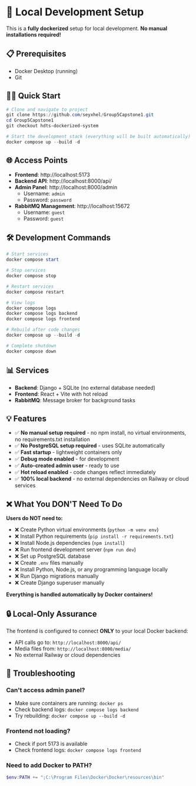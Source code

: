 # 🚀 Local Development Setup

This is a **fully dockerized** setup for local development. **No manual installations required!**

## 📋 Prerequisites

- Docker Desktop (running)
- Git

## 🏃‍♂️ Quick Start

```powershell
# Clone and navigate to project
git clone https://github.com/seyxhel/Group5Capstone1.git
cd Group5Capstone1
git checkout hdts-dockerized-system

# Start the development stack (everything will be built automatically)
docker compose up --build -d
```

## 🌐 Access Points

- **Frontend**: http://localhost:5173
- **Backend API**: http://localhost:8000/api/
- **Admin Panel**: http://localhost:8000/admin
  - Username: `admin`
  - Password: `password`
- **RabbitMQ Management**: http://localhost:15672
  - Username: `guest`
  - Password: `guest`

## 🛠️ Development Commands

```powershell
# Start services
docker compose start

# Stop services  
docker compose stop

# Restart services
docker compose restart

# View logs
docker compose logs
docker compose logs backend
docker compose logs frontend

# Rebuild after code changes
docker compose up --build -d

# Complete shutdown
docker compose down
```

## 📊 Services

- **Backend**: Django + SQLite (no external database needed)
- **Frontend**: React + Vite with hot reload
- **RabbitMQ**: Message broker for background tasks

## 💡 Features

- ✅ **No manual setup required** - no npm install, no virtual environments, no requirements.txt installation
- ✅ **No PostgreSQL setup required** - uses SQLite automatically
- ✅ **Fast startup** - lightweight containers only
- ✅ **Debug mode enabled** - for development
- ✅ **Auto-created admin user** - ready to use
- ✅ **Hot reload enabled** - code changes reflect immediately
- ✅ **100% local backend** - no external dependencies on Railway or cloud services

## ❌ What You DON'T Need To Do

**Users do NOT need to:**
- ❌ Create Python virtual environments (`python -m venv env`)
- ❌ Install Python requirements (`pip install -r requirements.txt`)
- ❌ Install Node.js dependencies (`npm install`)
- ❌ Run frontend development server (`npm run dev`)
- ❌ Set up PostgreSQL database
- ❌ Create `.env` files manually
- ❌ Install Python, Node.js, or any programming language locally
- ❌ Run Django migrations manually
- ❌ Create Django superuser manually

**Everything is handled automatically by Docker containers!**

## 🔒 Local-Only Assurance

The frontend is configured to connect **ONLY** to your local Docker backend:
- API calls go to: `http://localhost:8000/api/`
- Media files from: `http://localhost:8000/media/`
- No external Railway or cloud dependencies

## 🔧 Troubleshooting

### Can't access admin panel?
- Make sure containers are running: `docker ps`
- Check backend logs: `docker compose logs backend`
- Try rebuilding: `docker compose up --build -d`

### Frontend not loading?
- Check if port 5173 is available
- Check frontend logs: `docker compose logs frontend`

### Need to add Docker to PATH?
```powershell
$env:PATH += ";C:\Program Files\Docker\Docker\resources\bin"
```
